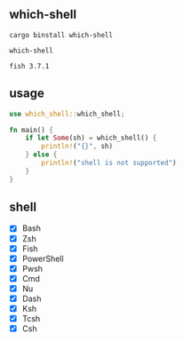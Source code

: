 ## which-shell

```shell
cargo binstall which-shell

which-shell

fish 3.7.1
```

## usage


```rust
use which_shell::which_shell;

fn main() {
    if let Some(sh) = which_shell() {
        println!("{}", sh)
    } else {
        println!("shell is not supported")
    }
}

```

## shell
- [x] Bash
- [x] Zsh
- [x] Fish
- [x] PowerShell
- [x] Pwsh
- [x] Cmd
- [x] Nu
- [x] Dash
- [x] Ksh
- [x] Tcsh
- [x] Csh